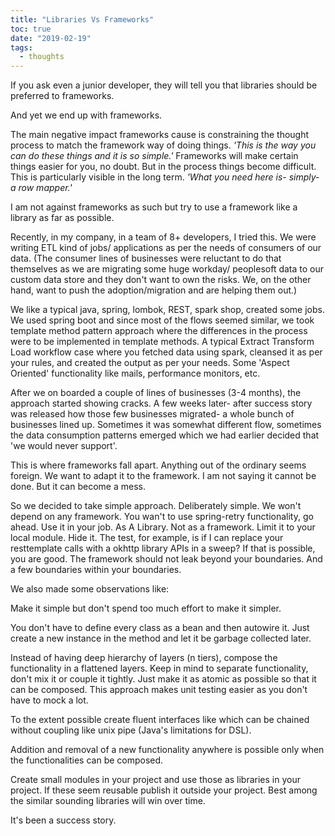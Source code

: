 ```yaml
---
title: "Libraries Vs Frameworks"
toc: true
date: "2019-02-19"
tags: 
  - thoughts
---
```


If you ask even a junior developer, they will tell you that libraries should be preferred to frameworks.

And yet we end up with frameworks.

The main negative impact frameworks cause is constraining the thought process to match the framework way of doing things. _'This is the way you can do these things and it is so simple.'_ Frameworks will make certain things easier for you, no doubt. But in the process things become difficult. This is particularly visible in the long term. _'What you need here is- simply- a row mapper.'_

I am not against frameworks as such but try to use a framework like a library as far as possible.

Recently, in my company, in a team of 8+ developers, I tried this. We were writing ETL kind of jobs/ applications as per the needs of consumers of our data. (The consumer lines of businesses were reluctant to do that themselves as we are migrating some huge workday/ peoplesoft data to our custom data store and they don't want to own the risks. We, on the other hand, want to push the adoption/migration and are helping them out.)

We like a typical java, spring, lombok, REST, spark shop, created some jobs. We used spring boot and since most of the flows seemed similar, we took template method pattern approach where the differences in the process were to be implemented in template methods. A typical Extract Transform Load workflow case where you fetched data using spark, cleansed it as per your rules, and created the output as per your needs. Some 'Aspect Oriented' functionality like mails, performance monitors, etc.

After we on boarded a couple of lines of businesses (3-4 months), the approach started showing cracks. A few weeks later- after success story was released how those few businesses migrated- a whole bunch of businesses lined up. Sometimes it was somewhat different flow, sometimes the data consumption patterns emerged which we had earlier decided that 'we would never support'.

This is where frameworks fall apart. Anything out of the ordinary seems foreign. We want to adapt it to the framework. I am not saying it cannot be done. But it can become a mess.

So we decided to take simple approach. Deliberately simple. We won't depend on any framework. You wan't to use spring-retry functionality, go ahead. Use it in your job. As A Library. Not as a framework. Limit it to your local module. Hide it. The test, for example, is if I can replace your resttemplate calls with a okhttp library APIs in a sweep? If that is possible, you are good. The framework should not leak beyond your boundaries. And a few boundaries within your boundaries.

We also made some observations like:

Make it simple but don't spend too much effort to make it simpler.

You don't have to define every class as a bean and then autowire it. Just create a new instance in the method and let it be garbage collected later.

Instead of having deep hierarchy of layers (n tiers), compose the functionality in a flattened layers. Keep in mind to separate functionality, don't mix it or couple it tightly. Just make it as atomic as possible so that it can be composed. This approach makes unit testing easier as you don't have to mock a lot.

To the extent possible create fluent interfaces like which can be chained without coupling like unix pipe (Java's limitations for DSL).

Addition and removal of a new functionality anywhere is possible only when the functionalities can be composed.

Create small modules in your project and use those as libraries in your project. If these seem reusable publish it outside your project. Best among the similar sounding libraries will win over time.

It's been a success story.
